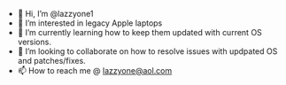 - 👋 Hi, I’m @lazzyone1
- 👀 I’m interested in legacy Apple laptops
- 🌱 I’m currently learning how to keep them updated with current OS versions.
- 💞️ I’m looking to collaborate on how to resolve issues with updpated OS and patches/fixes.
- 📫 How to reach me @ lazzyone@aol.com

<!---
lazzyone1/lazzyone1 is a ✨ special ✨ repository because its `README.md` (this file) appears on your GitHub profile.
You can click the Preview link to take a look at your changes.
--->
